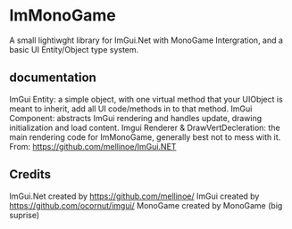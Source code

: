 # ImMonoGame
A small lightiwght library for ImGui.Net with MonoGame Intergration, and a basic UI Entity/Object type system.

## documentation

ImGui Entity: a simple object, with one virtual method that your UIObject is meant to inherit, add all UI code/methods in to that method.
ImGui Component: abstracts ImGui rendering and handles update, drawing initialization and load content.
Imgui Renderer & DrawVertDecleration: the main rendering code for ImMonoGame, generally best not to mess with it. From: https://github.com/mellinoe/ImGui.NET

## Credits
ImGui.Net created by https://github.com/mellinoe/
ImGui created by https://github.com/ocornut/imgui/
MonoGame created by MonoGame (big suprise)
